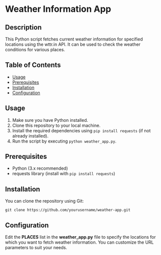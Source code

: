 # Weather Information App

## Description
This Python script fetches current weather information for specified locations using the wttr.in API. It can be used to check the weather conditions for various places.

## Table of Contents
- [Usage](#usage)
- [Prerequisites](#prerequisites)
- [Installation](#installation)
- [Configuration](#configuration)


## Usage
1. Make sure you have Python installed.
2. Clone this repository to your local machine.
3. Install the required dependencies using `pip install requests` (if not already installed).
4. Run the script by executing `python weather_app.py`.

## Prerequisites
- Python (3.x recommended)
- requests library (install with `pip install requests`)

## Installation
You can clone the repository using Git:

```shell
git clone https://github.com/yourusername/weather-app.git
```

## Configuration
Edit the **PLACES** list in the __weather_app.py__ file to specify the locations for which you want to fetch weather information. You can customize the URL parameters to suit your needs.
